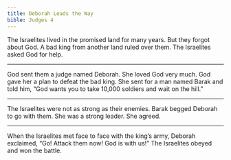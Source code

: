 ```yaml
---
title: Deborah Leads the Way
bible: Judges 4
---
```


The Israelites lived in the
promised land for many years.
But they forgot about God.
A bad king from another land
ruled over them.
The Israelites asked God for help.

---

God sent them a judge named Deborah.
She loved God very much.
God gave her a plan to defeat the bad
king. She sent for a man named Barak
and told him, “God wants you to take
10,000 soldiers and wait on the hill.”

---

The Israelites were not as
strong as their enemies.
Barak begged Deborah to go with them.
She was a strong leader. She agreed.

---

When the Israelites met face to face
with the king’s army, Deborah exclaimed,
“Go! Attack them now! God is with us!”
The Israelites obeyed and won the battle.

